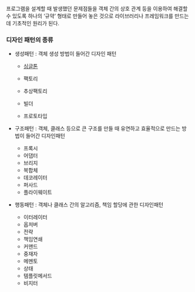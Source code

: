 프로그램을 설계할 때 발생했던 문제점들을 객체 간의 상호 관계 등을 이용하여 해결할 수 있도록 하나의 ‘규약’ 형태로 만들어 놓은 것으로 라이브러리나 프레임워크를 만드는 데 기초적인 원리가 된다.

### 디자인 패턴의 종류

- 생성패턴 : 객체 생성 방법이 들어간 디자인 패턴
    
    - [싱글톤](싱글톤패턴.md)
    
    - 팩토리
    - 추상팩토리
    - 빌더
    - 프로토타입
- 구조패턴 : 객체, 클래스 등으로 큰 구조를 만들 때 유연하고 효율적으로 만드는 방법이 들어간 디자인패턴
    - 프록시
    - 어댑터
    - 브리지
    - 복합체
    - 데코레이터
    - 퍼사드
    - 플라이웨이트
- 행동패턴 : 객체나 클래스 간의 알고리즘, 책임 할당에 관한 디자인패턴
    - 이터레이터
    - 옵저버
    - 전략
    - 책임연쇄
    - 커맨드
    - 중재자
    - 메멘토
    - 상태
    - 템플릿메서드
    - 비지터